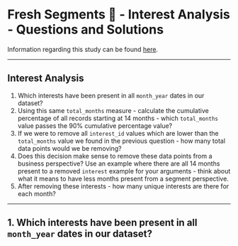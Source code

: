 # Fresh Segments 🍊 - Interest Analysis - Questions and Solutions

Information regarding this study can be found [here](https://github.com/rodrigueslara/8-week-sql-challenge/blob/main/Case%20Study%20%238%20-%20Fresh%20Segments/README.md).

--- 

## Interest Analysis

1. Which interests have been present in all `month_year` dates in our dataset?
2. Using this same `total_months` measure - calculate the cumulative percentage of all records starting at 14 months - which `total_months` value passes the 90% cumulative percentage value?
3. If we were to remove all `interest_id` values which are lower than the `total_months` value we found in the previous question - how many total data points would we be removing?
4. Does this decision make sense to remove these data points from a business perspective? Use an example where there are all 14 months present to a removed `interest` example for your arguments - think about what it means to have less months present from a segment perspective.
5. After removing these interests - how many unique interests are there for each month?

---

## 1. Which interests have been present in all `month_year` dates in our dataset?

